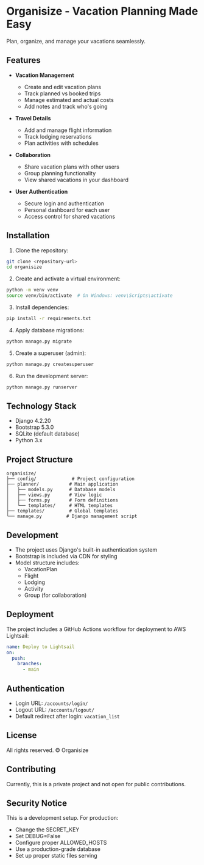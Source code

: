 # Organisize - Vacation Planning Made Easy

Plan, organize, and manage your vacations seamlessly.

## Features

- **Vacation Management**
  - Create and edit vacation plans
  - Track planned vs booked trips
  - Manage estimated and actual costs
  - Add notes and track who's going

- **Travel Details**
  - Add and manage flight information
  - Track lodging reservations
  - Plan activities with schedules

- **Collaboration**
  - Share vacation plans with other users
  - Group planning functionality
  - View shared vacations in your dashboard

- **User Authentication**
  - Secure login and authentication
  - Personal dashboard for each user
  - Access control for shared vacations

## Installation

1. Clone the repository:
```bash
git clone <repository-url>
cd organisize
```
2. Create and activate a virtual environment:
```bash
python -m venv venv
source venv/bin/activate  # On Windows: venv\Scripts\activate
```
3. Install dependencies:
```bash
pip install -r requirements.txt
```

4. Apply database migrations:
```bash
python manage.py migrate
```

5. Create a superuser (admin):
```bash
python manage.py createsuperuser
```

6. Run the development server:
```bash
python manage.py runserver
```

## Technology Stack

- Django 4.2.20
- Bootstrap 5.3.0
- SQLite (default database)
- Python 3.x

## Project Structure

```
organisize/
├── config/             # Project configuration
├── planner/           # Main application
│   ├── models.py      # Database models
│   ├── views.py       # View logic
│   ├── forms.py       # Form definitions
│   └── templates/     # HTML templates
├── templates/         # Global templates
└── manage.py         # Django management script
```

## Development

- The project uses Django's built-in authentication system
- Bootstrap is included via CDN for styling
- Model structure includes:
  - VacationPlan
  - Flight
  - Lodging
  - Activity
  - Group (for collaboration)

## Deployment

The project includes a GitHub Actions workflow for deployment to AWS Lightsail:

```yaml
name: Deploy to Lightsail
on:
  push:
    branches:
      - main
```

## Authentication

- Login URL: `/accounts/login/`
- Logout URL: `/accounts/logout/`
- Default redirect after login: `vacation_list`

## License

All rights reserved. © Organisize

## Contributing

Currently, this is a private project and not open for public contributions.

## Security Notice

This is a development setup. For production:
- Change the SECRET_KEY
- Set DEBUG=False
- Configure proper ALLOWED_HOSTS
- Use a production-grade database
- Set up proper static files serving